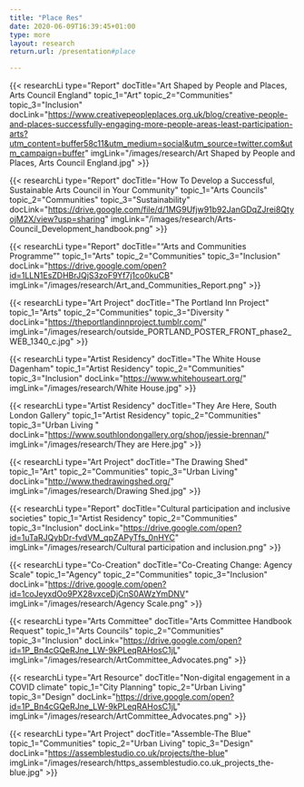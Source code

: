 ```yaml
---
title: "Place Res"
date: 2020-06-09T16:39:45+01:00
type: more 
layout: research
return.url: /presentation#place

---
```


{{< researchLi 
type="Report" 
docTitle="Art Shaped by People and Places, Arts Council England"
topic_1="Art"
topic_2="Communities"
topic_3="Inclusion" 
docLink="https://www.creativepeopleplaces.org.uk/blog/creative-people-and-places-successfully-engaging-more-people-areas-least-participation-arts?utm_content=buffer58c11&utm_medium=social&utm_source=twitter.com&utm_campaign=buffer"
imgLink="/images/research/Art Shaped by People and Places,  Arts Council England.jpg" >}}

{{< researchLi 
type="Report" 
docTitle="How To Develop a Successful, Sustainable Arts Council in Your Community"
topic_1="Arts Councils"
topic_2="Communities"
topic_3="Sustainability" 
docLink="https://drive.google.com/file/d/1MG9Ufjw91b92JanGDqZJrei8QtyojM2X/view?usp=sharing"
imgLink="/images/research/Arts-Council_Development_handbook.png" >}}

{{< researchLi 
type="Report" 
docTitle="“Arts and Communities Programme”"
topic_1="Arts"
topic_2="Communities"
topic_3="Inclusion" 
docLink="https://drive.google.com/open?id=1LLN1EsZDHBrJQjS3zoF9Yf7j1co0kuCB"
imgLink="/images/research/Art_and_Communities_Report.png" >}}

{{< researchLi 
type="Art Project" 
docTitle="The Portland Inn Project"
topic_1="Arts"
topic_2="Communities"
topic_3="Diversity " 
docLink="https://theportlandinnproject.tumblr.com/"
imgLink="/images/research/outside_PORTLAND_POSTER_FRONT_phase2_WEB_1340_c.jpg" >}}

{{< researchLi 
type="Artist Residency" 
docTitle="The White House Dagenham"
topic_1="Artist Residency"
topic_2="Communities"
topic_3="Inclusion" 
docLink="https://www.whitehouseart.org/"
imgLink="/images/research/White House.jpg" >}}

{{< researchLi 
type="Artist Residency" 
docTitle="They Are Here, South London Gallery"
topic_1="Artist Residency"
topic_2="Communities"
topic_3="Urban Living " 
docLink="https://www.southlondongallery.org/shop/jessie-brennan/"
imgLink="/images/research/They are Here.jpg" >}}

{{< researchLi 
type="Art Project" 
docTitle="The Drawing Shed"
topic_1="Art"
topic_2="Communities"
topic_3="Urban Living" 
docLink="http://www.thedrawingshed.org/"
imgLink="/images/research/Drawing Shed.jpg" >}}

{{< researchLi 
type="Report" 
docTitle="Cultural participation and inclusive societies"
topic_1="Artist Residency"
topic_2="Communities"
topic_3="Inclusion" 
docLink="https://drive.google.com/open?id=1uTaRJQybDr-fvdVM_qpZAPyTfs_0nHYC"
imgLink="/images/research/Cultural participation and inclusion.png" >}}

{{< researchLi 
type="Co-Creation" 
docTitle="Co-Creating Change: Agency Scale"
topic_1="Agency"
topic_2="Communities"
topic_3="Inclusion" 
docLink="https://drive.google.com/open?id=1coJeyxdOo9PX28vxceDjCnS0AWzYmDNV"
imgLink="/images/research/Agency Scale.png" >}}

{{< researchLi 
type="Arts Committee" 
docTitle="Arts Committee Handbook Request"
topic_1="Arts Councils"
topic_2="Communities"
topic_3="Inclusion" 
docLink="https://drive.google.com/open?id=1P_Bn4cGQeRJne_LW-9kPLeqRAHosC1jL"
imgLink="/images/research/ArtCommittee_Advocates.png" >}}

{{< researchLi 
type="Art Resource" 
docTitle="Non-digital engagement in a COVID climate"
topic_1="City Planning"
topic_2="Urban Living"
topic_3="Design" 
docLink="https://drive.google.com/open?id=1P_Bn4cGQeRJne_LW-9kPLeqRAHosC1jL"
imgLink="/images/research/ArtCommittee_Advocates.png" >}}

{{< researchLi 
type="Art Project" 
docTitle="Assemble-The Blue"
topic_1="Communities"
topic_2="Urban Living"
topic_3="Design" 
docLink="https://assemblestudio.co.uk/projects/the-blue"
imgLink="/images/research/https_assemblestudio.co.uk_projects_the-blue.jpg" >}}